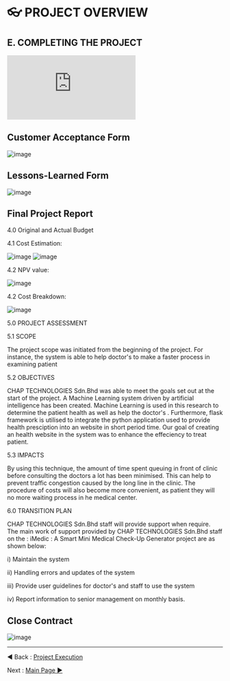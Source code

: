 # 👓 PROJECT OVERVIEW
## E. COMPLETING THE PROJECT
![whole file in pdf](https://github.com/rootReb0rn/iMedic/blob/cdaf59ae51a1b5abf19cde2bb1c97d9bbfce2d96/Documentation/closing.pdf)

## Customer Acceptance Form
![image](https://github.com/rootReb0rn/iMedic/blob/ec50bdc8158c66b015e75c27bdb200abcd5d20c3/Documentation/11.PNG)
## Lessons-Learned Form
![image](https://github.com/rootReb0rn/iMedic/blob/ec50bdc8158c66b015e75c27bdb200abcd5d20c3/Documentation/2222.PNG)

## Final Project Report
4.0 Original and Actual Budget

4.1 Cost Estimation:

![image](https://github.com/rootReb0rn/iMedic/blob/65c6b3d9d9a9b481fd14d210ccb815d63a1f1ff4/Documentation/4444444.PNG)
![image](https://github.com/rootReb0rn/iMedic/blob/aa52a1876f8cdec1135636977f10b519662b0f12/Documentation/55555.PNG)



4.2 NPV value:
  
  ![image](https://github.com/rootReb0rn/iMedic/blob/f89e5cae36084cd94e6dd8864dc7077ca75f02ff/Documentation/6666.PNG)
  
4.2 Cost Breakdown:

   ![image](https://github.com/rootReb0rn/iMedic/blob/ee0050a0b3411e030e69dc00dc82850674a6e603/Documentation/77777777.PNG)
   
  
5.0 PROJECT ASSESSMENT

5.1 SCOPE

The project scope was initiated from the beginning of the project. For instance, the system is able to help doctor's to make a faster process in examining patient


5.2 OBJECTIVES

CHAP TECHNOLOGIES Sdn.Bhd was able to meet the goals set out at the start of the project. A Machine Learning system driven by artificial intelligence has been created. Machine Learning is used in this research to determine the patient health as well as help the doctor's . Furthermore, flask framework is utilised to integrate the python application used to provide health presciption into an website in short period time. Our goal of creating an health website in the system was to enhance the effeciency to treat patient.

5.3 IMPACTS

By using this technique, the amount of time spent queuing in front of clinic before consulting the doctors a lot has been minimised. This can help to prevent traffic congestion caused by the long line in the clinic. The procedure of costs will also become more convenient, as patient they will no more waiting process in he medical center.

6.0 TRANSITION PLAN

CHAP TECHNOLOGIES Sdn.Bhd staff will provide support when require. The main work of support provided by CHAP TECHNOLOGIES Sdn.Bhd staff on the :   iMedic : A Smart Mini Medical Check-Up Generator project are as shown below:

i) Maintain the system

ii) Handling errors and updates of the system

iii) Provide user guidelines for doctor's and staff to use the system

iv) Report information to senior management on monthly basis.


## Close Contract
![image](https://github.com/rootReb0rn/iMedic/blob/ec50bdc8158c66b015e75c27bdb200abcd5d20c3/Documentation/3333.PNG)


















---
◀ Back : [Project Execution](D-PROJECT_EXECUTION.md)  

Next : [Main Page ▶](../README.md)
